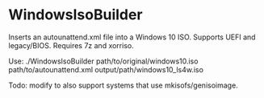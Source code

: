 # WindowsIsoBuilder
Inserts an autounattend.xml file into a Windows 10 ISO. Supports UEFI and legacy/BIOS.
Requires 7z and xorriso.

Use:
./WindowsIsoBuilder path/to/original/windows10.iso path/to/autounattend.xml output/path/windows10_ls4w.iso

Todo: modify to also support systems that use mkisofs/genisoimage.

